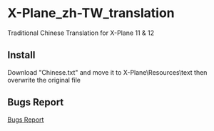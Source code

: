 # X-Plane_zh-TW_translation
Traditional Chinese Translation for X-Plane 11 & 12

## Install

Download "Chinese.txt" and move it to X-Plane\Resources\text then overwrite the original file

## Bugs Report

[Bugs Report](mailto:elliotchen2010@gmail.com)
